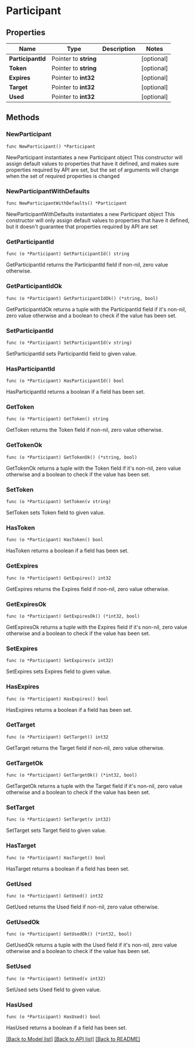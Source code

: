 # Participant

## Properties

Name | Type | Description | Notes
------------ | ------------- | ------------- | -------------
**ParticipantId** | Pointer to **string** |  | [optional] 
**Token** | Pointer to **string** |  | [optional] 
**Expires** | Pointer to **int32** |  | [optional] 
**Target** | Pointer to **int32** |  | [optional] 
**Used** | Pointer to **int32** |  | [optional] 

## Methods

### NewParticipant

`func NewParticipant() *Participant`

NewParticipant instantiates a new Participant object
This constructor will assign default values to properties that have it defined,
and makes sure properties required by API are set, but the set of arguments
will change when the set of required properties is changed

### NewParticipantWithDefaults

`func NewParticipantWithDefaults() *Participant`

NewParticipantWithDefaults instantiates a new Participant object
This constructor will only assign default values to properties that have it defined,
but it doesn't guarantee that properties required by API are set

### GetParticipantId

`func (o *Participant) GetParticipantId() string`

GetParticipantId returns the ParticipantId field if non-nil, zero value otherwise.

### GetParticipantIdOk

`func (o *Participant) GetParticipantIdOk() (*string, bool)`

GetParticipantIdOk returns a tuple with the ParticipantId field if it's non-nil, zero value otherwise
and a boolean to check if the value has been set.

### SetParticipantId

`func (o *Participant) SetParticipantId(v string)`

SetParticipantId sets ParticipantId field to given value.

### HasParticipantId

`func (o *Participant) HasParticipantId() bool`

HasParticipantId returns a boolean if a field has been set.

### GetToken

`func (o *Participant) GetToken() string`

GetToken returns the Token field if non-nil, zero value otherwise.

### GetTokenOk

`func (o *Participant) GetTokenOk() (*string, bool)`

GetTokenOk returns a tuple with the Token field if it's non-nil, zero value otherwise
and a boolean to check if the value has been set.

### SetToken

`func (o *Participant) SetToken(v string)`

SetToken sets Token field to given value.

### HasToken

`func (o *Participant) HasToken() bool`

HasToken returns a boolean if a field has been set.

### GetExpires

`func (o *Participant) GetExpires() int32`

GetExpires returns the Expires field if non-nil, zero value otherwise.

### GetExpiresOk

`func (o *Participant) GetExpiresOk() (*int32, bool)`

GetExpiresOk returns a tuple with the Expires field if it's non-nil, zero value otherwise
and a boolean to check if the value has been set.

### SetExpires

`func (o *Participant) SetExpires(v int32)`

SetExpires sets Expires field to given value.

### HasExpires

`func (o *Participant) HasExpires() bool`

HasExpires returns a boolean if a field has been set.

### GetTarget

`func (o *Participant) GetTarget() int32`

GetTarget returns the Target field if non-nil, zero value otherwise.

### GetTargetOk

`func (o *Participant) GetTargetOk() (*int32, bool)`

GetTargetOk returns a tuple with the Target field if it's non-nil, zero value otherwise
and a boolean to check if the value has been set.

### SetTarget

`func (o *Participant) SetTarget(v int32)`

SetTarget sets Target field to given value.

### HasTarget

`func (o *Participant) HasTarget() bool`

HasTarget returns a boolean if a field has been set.

### GetUsed

`func (o *Participant) GetUsed() int32`

GetUsed returns the Used field if non-nil, zero value otherwise.

### GetUsedOk

`func (o *Participant) GetUsedOk() (*int32, bool)`

GetUsedOk returns a tuple with the Used field if it's non-nil, zero value otherwise
and a boolean to check if the value has been set.

### SetUsed

`func (o *Participant) SetUsed(v int32)`

SetUsed sets Used field to given value.

### HasUsed

`func (o *Participant) HasUsed() bool`

HasUsed returns a boolean if a field has been set.


[[Back to Model list]](../README.md#documentation-for-models) [[Back to API list]](../README.md#documentation-for-api-endpoints) [[Back to README]](../README.md)


